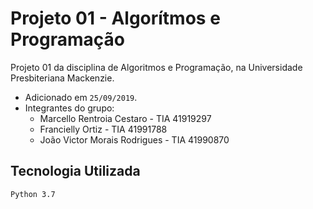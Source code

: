 # Projeto 01 - Algorítmos e Programação

Projeto 01 da disciplina de Algoritmos e Programação, na Universidade Presbiteriana Mackenzie.
- Adicionado em ```25/09/2019```.
- Integrantes do grupo: 
    - Marcello Rentroia Cestaro - TIA 41919297
    - Francielly Ortiz - TIA 41991788
    - João Victor Morais Rodrigues - TIA 41990870

## Tecnologia Utilizada

```
Python 3.7
```
